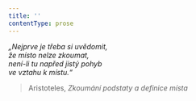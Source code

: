 ```yaml
---
title: ''
contentType: prose
---
```


<section>

_„Nejprve je třeba si uvědomit,  
že místo nelze zkoumat,  
není-li tu napřed jistý pohyb  
ve vztahu k místu.“_

</section>

<section>

> Aristoteles, _Zkoumání podstaty a definice místa_

</section>
